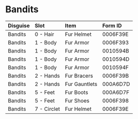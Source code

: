 <!-- TITLE: Bandits -->

# Bandits
Disguise | Slot | Item | Form ID
:--- | :--- | :--- | :---
Bandits | 0 - Hair | Fur Helmet | 0006F39E
Bandits | 1 - Body | Fur Armor | 0006F393
Bandits | 1 - Body | Fur Armor | 0010594B
Bandits | 1 - Body | Fur Armor | 0010594D
Bandits | 1 - Body | Fur Armor | 0010594F
Bandits | 2 - Hands | Fur Bracers | 0006F39B
Bandits | 2 - Hands | Fur Gauntlets | 000A6D7D
Bandits | 5 - Feet | Fur Boots | 000A6D7F
Bandits | 5 - Feet | Fur Shoes | 0006F398
Bandits | 7 - Circlet | Fur Helmet | 0006F39E